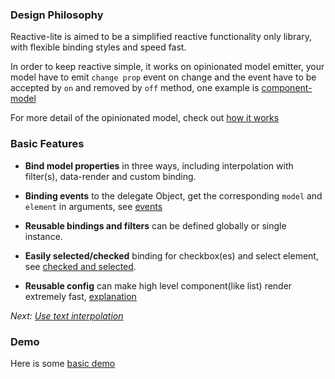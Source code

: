 ### Design Philosophy

  Reactive-lite is aimed to be a simplified reactive functionality only library, with flexible binding styles and speed fast.

  In order to keep reactive simple, it works on opinionated model emitter, your model have to emit `change prop` event on change
  and the event have to be accepted by `on` and removed by `off` method, one example is [component-model](https://www.npmjs.com/package/model-component)

  For more detail of the opinionated model, check out [how it works](./interpolation.html#how-works)

### Basic Features

  * **Bind model properties**  in three ways, including interpolation with filter(s), data-render and custom binding.

  * **Binding events**  to the delegate Object, get the corresponding `model` and `element` in arguments, see [events](./events.html)

  * **Reusable bindings and filters**  can be defined globally or single instance.

  * **Easily selected/checked**  binding for checkbox(es) and select element, see [checked and selected](./checked.html).

  * **Reusable config**  can make high level component(like list) render extremely fast, [explanation](./config.html)


  *Next: [Use text interpolation](./interpolation.html)*

### Demo

  Here is some [basic demo](./demo.html)

